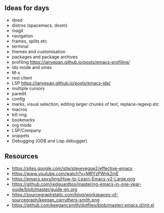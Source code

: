 ## Ideas for days

- dired
- distros (spacemacs, doom)
- magit
- navigation
- frames, splits etc
- terminal
- themes and customisation
- packages and package archives
- profiling https://ianyepan.github.io/posts/emacs-profiling/
- ido mode and smex
- M-x
- rest client
- LSP https://ianyepan.github.io/posts/emacs-ide/
- multiple cursors
- paredit
- config
- marks, visual selection, editing larger chunks of text, replace-regexp etc
- macros
- kill ring
- bookmarks
- org mode
- LSP/Company
- snippets
- Debugging (GDB and Lisp debugger)

## Resources
- https://sites.google.com/site/steveyegge2/effective-emacs
- https://www.youtube.com/watch?v=MRYzPWnk2mE
- https://emacs.sexy/img/How-to-Learn-Emacs-v2-Large.png
- https://github.com/redguardtoo/mastering-emacs-in-one-year-guide/blob/master/guide-en.org
- https://sourcegraphstatic.com/blog/workspaces-of-sourcegraph/keegan_carruthers-smith.png
- https://github.com/keegancsmith/dotfiles/blob/master/.emacs.d/init.el
